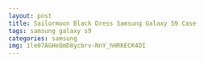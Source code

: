 ```yaml
---
layout: post
title: Sailormoon Black Dress Samsung Galaxy S9 Case
tags: samsung galaxy s9
categories: samsung
img: 1le07AGHeQmD8ycbrv-NnY_hHRKECK4DI
---
```

